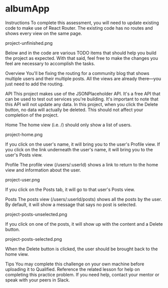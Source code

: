 # albumApp

Instructions
To complete this assessment, you will need to update existing code to make use of React Router. The existing code has no routes and shows every view on the same page.

project-unfinished.png

Below and in the code are various TODO items that should help you build the project as expected. With that said, feel free to make the changes you feel are necessary to accomplish the tasks.

Overview
You'll be fixing the routing for a community blog that shows multiple users and their multiple posts. All the views are already there—you just need to add the routing.

API
This project makes use of the JSONPlaceholder API. It's a free API that can be used to test out services you're building. It's important to note that this API will not update any data. In this project, when you click the Delete button, no data will actually be deleted. This should not affect your completion of the project.

Home
The home view (i.e. /) should only show a list of users.

project-home.png

If you click on the user's name, it will bring you to the user's Profile view. If you click on the link underneath the user's name, it will bring you to the user's Posts view.

Profile
The profile view (/users/:userId) shows a link to return to the home view and information about the user.

project-user.png

If you click on the Posts tab, it will go to that user's Posts view.

Posts
The posts view (/users/:userId/posts) shows all the posts by the user. By default, it will show a message that says no post is selected.

project-posts-unselected.png

If you click on one of the posts, it will show up with the content and a Delete button.

project-posts-selected.png

When the Delete button is clicked, the user should be brought back to the home view.

Tips
You may complete this challenge on your own machine before uploading it to Qualified.
Reference the related lesson for help on completing this practice problem.
If you need help, contact your mentor or speak with your peers in Slack.
